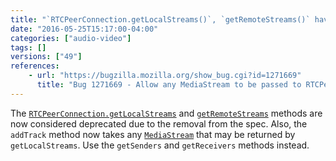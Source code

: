 ```yaml
---
title: "`RTCPeerConnection.getLocalStreams()`, `getRemoteStreams()` have been deprecated"
date: "2016-05-25T15:17:00-04:00"
categories: ["audio-video"]
tags: []
versions: ["49"]
references:
    - url: "https://bugzilla.mozilla.org/show_bug.cgi?id=1271669"
      title: "Bug 1271669 - Allow any MediaStream to be passed to RTCPeerConnection.addTrack"
---
```

The [`RTCPeerConnection.getLocalStreams`](https://developer.mozilla.org/docs/Web/API/RTCPeerConnection/getLocalStreams) and [`getRemoteStreams`](https://developer.mozilla.org/docs/Web/API/RTCPeerConnection/getRemoteStreams) methods are now considered deprecated due to the removal from the spec. Also, the `addTrack` method now takes any [`MediaStream`](https://developer.mozilla.org/docs/Web/API/MediaStream) that may be returned by `getLocalStreams`. Use the `getSenders` and `getReceivers` methods instead.
